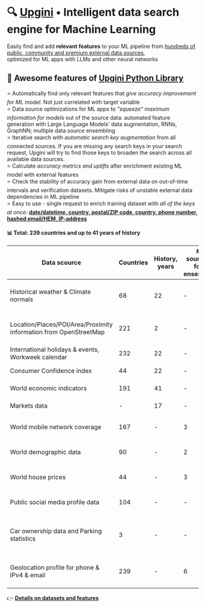 <!-- # 🔍 [Upgini](https://upgini.com): Low-code Feature search and enrichment library for machine learning  
Automatically searches through thousands of **ready-to-use features** from [public and community shared data sources](https://upgini.com/#data_sources)  
and enriches your training dataset with relevant external features -->
<!-- # 🔍 [Upgini](https://upgini.com): Free automated data enrichment library for machine learning  
Automatically searches through thousands of **ready-to-use features** from [public and community shared data sources](https://upgini.com/#data_sources) -->
<!-- # 🔍 [Upgini](https://upgini.com) • Free production-ready automated data enrichment library for machine learning 
Automatically searches through thousands of **ready-to-use features** from [public and community shared data sources](https://upgini.com/#data_sources) and</br>
enriches your ML pipeline with only the relevant features -->
# 🔍 [Upgini](https://upgini.com) • Intelligent data search engine for Machine Learning  
Easily find and add **relevant features** to your ML pipeline from [hundreds of public, community and premium external data sources](https://upgini.com/#data_sources),</br> optimized for ML apps with LLMs and other neural networks


## 🚀 Awesome features of [Upgini Python Library](https://github.com/upgini/upgini)
⭐️ Automatically find only relevant features that *give accuracy improvement for ML model*. Not just correlated with target variable  
⭐️ Data source optimizations for ML apps to *"squeeze" maximum information for models* out of the source data: automated feature generation with Large Language Models' data augmentation, RNNs, GraphNN; multiple data source ensembling  
⭐️ Iterative search with *automatic search key augmentation* from all connected sources. If you are missing any search keys in your search request, Upgini will try to find those keys to broaden the search across all available data sources.   
⭐️ Calculate *accuracy metrics and uplifts* after enrichment existing ML model with external features   
⭐️ Check the stability of accuracy gain from external data on out-of-time intervals and verification datasets. Mitigate risks of unstable external data dependencies in ML pipeline   
⭐️ Easy to use - single request to enrich training dataset with *all of the keys at once*: [**date/datetime, country, postal/ZIP code, country, phone number, hashed email/HEM, IP-address**](https://github.com/upgini/upgini#-search-key-types-we-support-more-to-come)    

#### 📊 Total: **239 countries** and **up to 41 years** of history
|Data scource|Countries|History, years|# sources for ensemble|Update|Search keys|API Key required
|--|--|--|--|--|--|--|
|Historical weather & Climate normals | 68 |22|-|Monthly|date, country, postal/ZIP code|No
|Location/Places/POI/Area/Proximity information from OpenStreetMap | 221 |2|-|Monthly|date, country, postal/ZIP code|No
|International holidays & events, Workweek calendar| 232 |22|-|Monthly|date, country|No
|Consumer Confidence index| 44 |22|-|Monthly|date, country|No
|World economic indicators|191 |41|-|Monthly|date, country|No
|Markets data|-|17|-|Monthly|date, datetime|No
|World mobile network coverage |167|-|3|Monthly|country, postal/ZIP code|No
|World demographic data |90|-|2|Annual|country, postal/ZIP code|No
|World house prices |44|-|3|Annual|country, postal/ZIP code|No
|Public social media profile data |104|-|-|Monthly|date, email/HEM, phone |Yes
|Car ownership data and Parking statistics|3|-|-|Annual|country, postal/ZIP code, email/HEM, phone|Yes
|Geolocation profile for phone & IPv4 & email|239|-|6|Monthly|date, email/HEM, phone, IPv4|Yes

👉 [**Details on  datasets and features**](https://upgini.com/#data_sources) 
 

